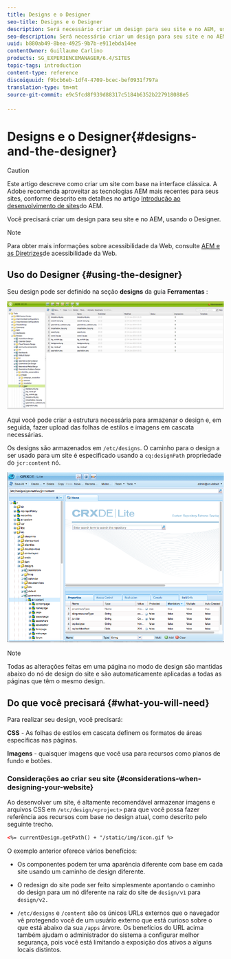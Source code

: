 ```yaml
---
title: Designs e o Designer
seo-title: Designs e o Designer
description: Será necessário criar um design para seu site e no AEM, usando o Designer
seo-description: Será necessário criar um design para seu site e no AEM, usando o Designer
uuid: b880ab49-8bea-4925-9b7b-e911ebda14ee
contentOwner: Guillaume Carlino
products: SG_EXPERIENCEMANAGER/6.4/SITES
topic-tags: introduction
content-type: reference
discoiquuid: f9bcb6eb-1df4-4709-bcec-bef0931f797a
translation-type: tm+mt
source-git-commit: e9c5fcd8f939d88317c5184b6352b227918088e5

---
```



# Designs e o Designer{#designs-and-the-designer}

>[!CAUTION]
>
>Este artigo descreve como criar um site com base na interface clássica. A Adobe recomenda aproveitar as tecnologias AEM mais recentes para seus sites, conforme descrito em detalhes no artigo [Introdução ao desenvolvimento de sites](/help/sites-developing/getting-started.md)do AEM.

Você precisará criar um design para seu site e no AEM, usando o Designer.

>[!NOTE]
>
>Para obter mais informações sobre acessibilidade da Web, consulte [AEM e as Diretrizes](/help/managing/web-accessibility.md)de acessibilidade da Web.

## Uso do Designer {#using-the-designer}

Seu design pode ser definido na seção **designs** da guia **Ferramentas** :

![screen_shot_2012-02-01at30237pm](assets/screen_shot_2012-02-01at30237pm.png)

Aqui você pode criar a estrutura necessária para armazenar o design e, em seguida, fazer upload das folhas de estilos e imagens em cascata necessárias.

Os designs são armazenados em `/etc/designs`. O caminho para o design a ser usado para um site é especificado usando a `cq:designPath` propriedade do `jcr:content` nó.

![chlimage_1-74](assets/chlimage_1-74.png)

>[!NOTE]
>
>Todas as alterações feitas em uma página no modo de design são mantidas abaixo do nó de design do site e são automaticamente aplicadas a todas as páginas que têm o mesmo design.

## Do que você precisará {#what-you-will-need}

Para realizar seu design, você precisará:

**CSS** - As folhas de estilos em cascata definem os formatos de áreas específicas nas páginas.

**Imagens** - quaisquer imagens que você usa para recursos como planos de fundo e botões.

### Considerações ao criar seu site {#considerations-when-designing-your-website}

Ao desenvolver um site, é altamente recomendável armazenar imagens e arquivos CSS em `/etc/design/<project>` para que você possa fazer referência aos recursos com base no design atual, como descrito pelo seguinte trecho.

```xml
<%= currentDesign.getPath() + "/static/img/icon.gif %>
```

O exemplo anterior oferece vários benefícios:

* Os componentes podem ter uma aparência diferente com base em cada site usando um caminho de design diferente.
* O redesign do site pode ser feito simplesmente apontando o caminho do design para um nó diferente na raiz do site de `design/v1` para `design/v2.`

* `/etc/designs` e `/content` são os únicos URLs externos que o navegador vê protegendo você de um usuário externo que está curioso sobre o que está abaixo da sua `/apps` árvore. Os benefícios do URL acima também ajudam o administrador do sistema a configurar melhor segurança, pois você está limitando a exposição dos ativos a alguns locais distintos.


